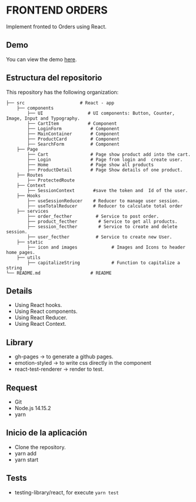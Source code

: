 # FRONTEND ORDERS

Implement fronted to Orders using React.

## Demo

You can view the demo [here](https://yacodev.github.io/deploy_orders/).

## Estructura del repositorio

This repository has the following  organization:

    ├── src                     # React - app
        ├── components
            ├── UI                 # UI components: Button, Counter, Image, Input and Typography.
            ├── CartItem           # Component
            ├── LoginForm           # Component
            ├── MainContainer       # Component
            ├── ProductCard         # Component 
            ├── SearchForm          # Component 
        ├── Page
            ├── Cart                # Page show product add into the cart.
            ├── Login               # Page from login and  create user.
            ├── Home                # Page show all products
            ├── ProductDetail       # Page Show details of one product.
        ├── Routes                      
            ├── ProtectedRoute              
        ├── Context                      
            ├── SessionContext       #save the token and  Id of the user.
        ├── Hooks                      
            ├── useSessionReducer    # Reducer to manage user session.
            ├── useTotalReducer      # Reducer to calculate total order
        ├── services
            ├── order_fecther         # Service to post order.
            ├── product_fecther        # Service to get all products.
            ├── session_fecther        # Service to create and delete session.
            ├── user_fecther          # Service to create new User.
        ├── static
            ├── icon and images             # Images and Icons to header home pages.
        ├── utils                      
            ├── capitalizeString            # Function to capitalize a string
    └── README.md                   # README


## Details

* Using React hooks.
* Using React components.
* Using React Reducer.
* Using React Context.

## Library

* gh-pages -> to generate a github pages.
* emotion-styled  -> to write css directly in the component
* react-test-renderer  -> render to test.

## Request

* Git
* Node.js 14.15.2
* yarn


## Inicio de la aplicación

* Clone the repository.
* yarn add
* yarn start

## Tests

* testing-library/react, for execute  `yarn test`
